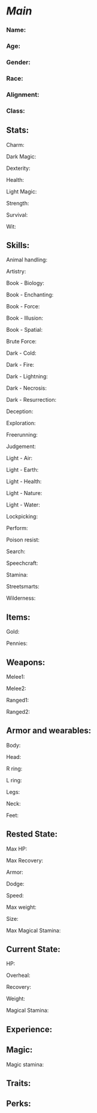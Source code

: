 ***Main***
==========
### Name:

### Age:

### Gender:

### Race:

### Alignment:

### Class:

**Stats:**
----------
Charm:

Dark Magic:

Dexterity:

Health:

Light Magic:

Strength:

Survival:

Wit:

**Skills:**
-----------
Animal handling:

Artistry:

Book - Biology:

Book - Enchanting:

Book - Force:

Book - Illusion:

Book - Spatial:

Brute Force:

Dark - Cold:

Dark - Fire:

Dark - Lightning:

Dark - Necrosis:

Dark - Resurrection:

Deception:

Exploration:

Freerunning:

Judgement:

Light - Air:

Light - Earth:

Light - Health:

Light - Nature:

Light - Water:

Lockpicking:

Perform:

Poison resist:

Search:

Speechcraft:

Stamina:

Streetsmarts:

Wilderness:

**Items:**
----------
Gold:

Pennies:

**Weapons:**
------------
Melee1:

Melee2:

Ranged1:

Ranged2:

**Armor and wearables:**
------------------------
Body:

Head:

R ring:

L ring:

Legs:

Neck:

Feet:

**Rested State:**
-----------------
Max HP:

Max Recovery:

Armor:

Dodge:

Speed:

Max weight:

Size:

Max Magical Stamina:

**Current State:**
------------------
HP:

Overheal:

Recovery:

Weight:

Magical Stamina:

**Experience:**
---------------

**Magic:**
----------
Magic stamina:

**Traits:**
-----------
**Perks:**
----------
